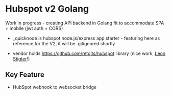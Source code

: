 # Hubspot v2 Golang

Work in progress - creating API backend in Golang fit to accommodate SPA + mobile (jwt auth + CORS)

- _quicknode is hubspot node.js/express app starter - featuring here as reference for the V2, it will be .gitignored shortly

- vendor holds https://github.com/retgits/hubspot library (nice work, [Leon Stigter](https://github.com/retgits)!)

## Key Feature

- HubSpot webhook to websocket bridge
